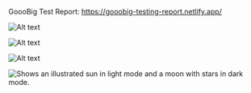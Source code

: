 GoooBig Test Report: https://gooobig-testing-report.netlify.app/

![Alt text](https://drive.google.com/file/d/1TN5UEeN8o6uAyRvzqae5Qb-CUC75T-oL/view?usp=sharing)

![Alt text](https://drive.google.com/file/d/1XzkPaTQkzrKiNoiVoDsZRJreH8D5T9m9/view?usp=sharing)

![Alt text](https://drive.google.com/file/d/1fgN-T-8El0hv-1JJyvx3z6BOcyGjR4xD/view?usp=sharing)

<picture>
  <source media="(prefers-color-scheme: dark)" srcset="https://drive.google.com/file/d/1TN5UEeN8o6uAyRvzqae5Qb-CUC75T-oL/view?usp=sharing">
  <source media="(prefers-color-scheme: light)" srcset="https://drive.google.com/file/d/1XzkPaTQkzrKiNoiVoDsZRJreH8D5T9m9/view?usp=sharing">
  <img alt="Shows an illustrated sun in light mode and a moon with stars in dark mode." src="https://drive.google.com/file/d/1fgN-T-8El0hv-1JJyvx3z6BOcyGjR4xD/view?usp=sharing">
</picture>
